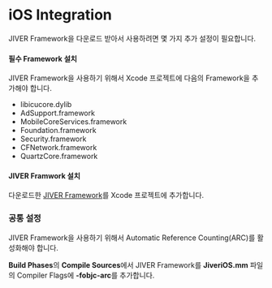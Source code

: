 iOS Integration
=======================

JIVER Framework을 다운로드 받아서 사용하려면 몇 가지 추가 설정이 필요합니다.

#### 필수 Framework 설치
JIVER Framework을 사용하기 위해서 Xcode 프로젝트에 다음의 Framework을 추가해야 합니다.

* libicucore.dylib
* AdSupport.framework
* MobileCoreServices.framework
* Foundation.framework
* Security.framework
* CFNetwork.framework
* QuartzCore.framework

#### JIVER Framwork 설치
다운로드한 [JIVER Framework](https://github.com/smilefam/jiver-unity-sample/tree/master/iOSFramework)를 Xcode 프로젝트에 추가합니다.

### 공통 설정
JIVER Framework을 사용하기 위해서 Automatic Reference Counting(ARC)를 활성화해야 합니다. 

**Build Phases**의 **Compile Sources**에서 JIVER Framework를 **JiveriOS.mm** 파일의 Compiler Flags에 **-fobjc-arc**를 추가합니다.
